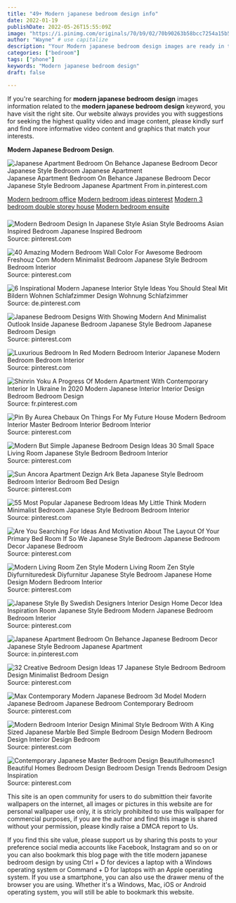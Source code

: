 ```yaml
---
title: "49+ Modern japanese bedroom design info"
date: 2022-01-19
publishDate: 2022-05-26T15:55:09Z
image: "https://i.pinimg.com/originals/70/b9/02/70b90263b58bcc7254a15b5c55eaec92.jpg"
author: "Wayne" # use capitalize
description: "Your Modern japanese bedroom design images are ready in this website. Modern japanese bedroom design are a topic that is being searched for and liked by netizens today. You can Get the Modern japanese bedroom design files here. Download all free photos."
categories: ["bedroom"]
tags: ["phone"]
keywords: "Modern japanese bedroom design"
draft: false

---
```


If you're searching for **modern japanese bedroom design** images information related to the **modern japanese bedroom design** keyword, you have visit the right  site.  Our website always  provides you with  suggestions  for seeking  the highest  quality video and image  content, please kindly surf and find more informative video content and graphics  that match your interests.

**Modern Japanese Bedroom Design**. 

![Japanese Apartment Bedroom On Behance Japanese Bedroom Decor Japanese Style Bedroom Japanese Apartment](https://i.pinimg.com/originals/43/ea/ed/43eaedd4a63bc06063040e83043d2ee7.jpg "Japanese Apartment Bedroom On Behance Japanese Bedroom Decor Japanese Style Bedroom Japanese Apartment")
Japanese Apartment Bedroom On Behance Japanese Bedroom Decor Japanese Style Bedroom Japanese Apartment From in.pinterest.com

[Modern bedroom office](/modern-bedroom-office/)
[Modern bedroom ideas pinterest](/modern-bedroom-ideas-pinterest/)
[Modern 3 bedroom double storey house](/modern-3-bedroom-double-storey-house/)
[Modern bedroom ensuite](/modern-bedroom-ensuite/)



### 

 


![Modern Bedroom Design In Japanese Style Asian Style Bedrooms Asian Inspired Bedroom Japanese Inspired Bedroom](https://i.pinimg.com/originals/ce/61/83/ce6183f6d7c49ba40eee699af9ebabb7.jpg "Modern Bedroom Design In Japanese Style Asian Style Bedrooms Asian Inspired Bedroom Japanese Inspired Bedroom")
Source: pinterest.com

 

![40 Amazing Modern Bedroom Wall Color For Awesome Bedroom Freshouz Com Modern Minimalist Bedroom Japanese Style Bedroom Bedroom Interior](https://i.pinimg.com/originals/b3/a6/50/b3a650c8cfb1f3c465665cd01278b5c7.jpg "40 Amazing Modern Bedroom Wall Color For Awesome Bedroom Freshouz Com Modern Minimalist Bedroom Japanese Style Bedroom Bedroom Interior")
Source: pinterest.com

 

![6 Inspirational Modern Japanese Interior Style Ideas You Should Steal Mit Bildern Wohnen Schlafzimmer Design Wohnung Schlafzimmer](https://i.pinimg.com/originals/88/3a/20/883a20c930de39c499f57ff382321314.jpg "6 Inspirational Modern Japanese Interior Style Ideas You Should Steal Mit Bildern Wohnen Schlafzimmer Design Wohnung Schlafzimmer")
Source: de.pinterest.com

 

![Japanese Bedroom Designs With Showing Modern And Minimalist Outlook Inside Japanese Bedroom Japanese Style Bedroom Japanese Bedroom Design](https://i.pinimg.com/564x/eb/ea/2d/ebea2d6818bd8d220b78274d91ab00d2.jpg "Japanese Bedroom Designs With Showing Modern And Minimalist Outlook Inside Japanese Bedroom Japanese Style Bedroom Japanese Bedroom Design")
Source: pinterest.com

 

![Luxurious Bedroom In Red Modern Bedroom Interior Japanese Modern Bedroom Bedroom Interior](https://i.pinimg.com/736x/f9/01/3b/f9013b9d06f59b9c3583736e3fe8c262--red-bedrooms-small-bedrooms.jpg "Luxurious Bedroom In Red Modern Bedroom Interior Japanese Modern Bedroom Bedroom Interior")
Source: pinterest.com

 

![Shinrin Yoku A Progress Of Modern Apartment With Contemporary Interior In Ukraine In 2020 Modern Japanese Interior Interior Design Bedroom Bedroom Design](https://i.pinimg.com/originals/e2/d8/01/e2d8018a878788951a0da8ec68577f14.png "Shinrin Yoku A Progress Of Modern Apartment With Contemporary Interior In Ukraine In 2020 Modern Japanese Interior Interior Design Bedroom Bedroom Design")
Source: fr.pinterest.com

 

![Pin By Aurea Chebaux On Things For My Future House Modern Bedroom Interior Master Bedroom Interior Bedroom Interior](https://i.pinimg.com/originals/2c/a3/e2/2ca3e2f4cb303911c1cfb1bfc3ad1900.jpg "Pin By Aurea Chebaux On Things For My Future House Modern Bedroom Interior Master Bedroom Interior Bedroom Interior")
Source: pinterest.com

 

![Modern But Simple Japanese Bedroom Design Ideas 30 Small Space Living Room Japanese Style Bedroom Bedroom Interior](https://i.pinimg.com/originals/e7/ff/4d/e7ff4d5750ebab1ace0dbc333ca96a43.jpg "Modern But Simple Japanese Bedroom Design Ideas 30 Small Space Living Room Japanese Style Bedroom Bedroom Interior")
Source: pinterest.com

 

![Sun Ancora Apartment Dezign Ark Beta Japanese Style Bedroom Bedroom Interior Bedroom Bed Design](https://i.pinimg.com/736x/7f/75/9d/7f759d55c39b42e8f7ef164b61118213.jpg "Sun Ancora Apartment Dezign Ark Beta Japanese Style Bedroom Bedroom Interior Bedroom Bed Design")
Source: pinterest.com

 

![55 Most Popular Japanese Bedroom Ideas My Little Think Modern Minimalist Bedroom Japanese Style Bedroom Bedroom Interior](https://i.pinimg.com/originals/78/25/35/782535f20fc41b53a082fe551c3b6d64.jpg "55 Most Popular Japanese Bedroom Ideas My Little Think Modern Minimalist Bedroom Japanese Style Bedroom Bedroom Interior")
Source: pinterest.com

 

![Are You Searching For Ideas And Motivation About The Layout Of Your Primary Bed Room If So We Japanese Style Bedroom Japanese Bedroom Decor Japanese Bedroom](https://i.pinimg.com/736x/a0/40/68/a04068da795a9233a5c8085f5a11b6d6.jpg "Are You Searching For Ideas And Motivation About The Layout Of Your Primary Bed Room If So We Japanese Style Bedroom Japanese Bedroom Decor Japanese Bedroom")
Source: pinterest.com

 

![Modern Living Room Zen Style Modern Living Room Zen Style Diyfurnituredesk Diyfurnitur Japanese Style Bedroom Japanese Home Design Modern Bedroom Interior](https://i.pinimg.com/736x/e1/e4/2c/e1e42c1ccc3106552fc7c420212608ab.jpg "Modern Living Room Zen Style Modern Living Room Zen Style Diyfurnituredesk Diyfurnitur Japanese Style Bedroom Japanese Home Design Modern Bedroom Interior")
Source: pinterest.com

 

![Japanese Style By Swedish Designers Interior Design Home Decor Idea Inspiration Room Japanese Style Bedroom Modern Japanese Bedroom Bedroom Interior](https://i.pinimg.com/736x/a4/33/25/a433257dd7f513063f8980b44b41be29.jpg "Japanese Style By Swedish Designers Interior Design Home Decor Idea Inspiration Room Japanese Style Bedroom Modern Japanese Bedroom Bedroom Interior")
Source: pinterest.com

 

![Japanese Apartment Bedroom On Behance Japanese Bedroom Decor Japanese Style Bedroom Japanese Apartment](https://i.pinimg.com/originals/43/ea/ed/43eaedd4a63bc06063040e83043d2ee7.jpg "Japanese Apartment Bedroom On Behance Japanese Bedroom Decor Japanese Style Bedroom Japanese Apartment")
Source: in.pinterest.com

 

![32 Creative Bedroom Design Ideas 17 Japanese Style Bedroom Bedroom Design Minimalist Bedroom Design](https://i.pinimg.com/originals/4f/ee/56/4fee56ebf8cf983c0e0189b8fbf9c2af.jpg "32 Creative Bedroom Design Ideas 17 Japanese Style Bedroom Bedroom Design Minimalist Bedroom Design")
Source: pinterest.com

 

![Max Contemporary Modern Japanese Bedroom 3d Model Modern Japanese Bedroom Japanese Bedroom Contemporary Bedroom](https://i.pinimg.com/originals/3c/a8/5a/3ca85a2909b6edd2487c965dbb7a3f94.jpg "Max Contemporary Modern Japanese Bedroom 3d Model Modern Japanese Bedroom Japanese Bedroom Contemporary Bedroom")
Source: pinterest.com

 

![Modern Bedroom Interior Design Minimal Style Bedroom With A King Sized Japanese Marble Bed Simple Bedroom Design Modern Bedroom Design Interior Design Bedroom](https://i.pinimg.com/originals/a1/61/a6/a161a650ad857aeb69fde63bcb899ad9.jpg "Modern Bedroom Interior Design Minimal Style Bedroom With A King Sized Japanese Marble Bed Simple Bedroom Design Modern Bedroom Design Interior Design Bedroom")
Source: pinterest.com

 

![Contemporary Japanese Master Bedroom Design Beautifulhomesnc1 Beautiful Homes Bedroom Design Bedroom Design Trends Bedroom Design Inspiration](https://i.pinimg.com/originals/70/b9/02/70b90263b58bcc7254a15b5c55eaec92.jpg "Contemporary Japanese Master Bedroom Design Beautifulhomesnc1 Beautiful Homes Bedroom Design Bedroom Design Trends Bedroom Design Inspiration")
Source: pinterest.com

 

This site is an open community for users to do submittion their favorite wallpapers on the internet, all images or pictures in this website are for personal wallpaper use only, it is stricly prohibited to use this wallpaper for commercial purposes, if you are the author and find this image is shared without your permission, please kindly raise a DMCA report to Us.

If you find this site value, please support us by sharing this posts to your preference social media accounts like Facebook, Instagram and so on or you can also bookmark this blog page with the title modern japanese bedroom design by using Ctrl + D for devices a laptop with a Windows operating system or Command + D for laptops with an Apple operating system. If you use a smartphone, you can also use the drawer menu of the browser you are using. Whether it's a Windows, Mac, iOS or Android operating system, you will still be able to bookmark this website.
